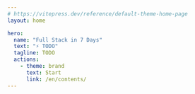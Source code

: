 ```yaml
---
# https://vitepress.dev/reference/default-theme-home-page
layout: home

hero:
  name: "Full Stack in 7 Days"
  text: "⚡ TODO"
  tagline: TODO
  actions:
    - theme: brand
      text: Start
      link: /en/contents/
---
```



